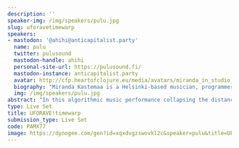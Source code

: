 ```yaml
---
description: ''
speaker-img: /img/speakers/pulu.jpg
slug: uforavetimewarp
speakers:
- mastodon: '@ahihi@anticapitalist.party'
  name: pulu
  twitter: pulusound
  mastodon-handle: ahihi
  personal-site-url: https://pulusound.fi/
  mastodon-instance: anticapitalist.party
  avatar: http://cfp.heartofclojure.eu/media/avatars/miranda_in_studio_LEfBr8X.jpg
  biography: "Miranda Kastemaa is a Helsinki-based musician, programmer and sound designer exploring sonic universes through a variety of algorithmic, electronic and acoustic means. Since 2002, they have worked with DAWs, livecoding, retrocomputing, field recording, game development, sensors, microcontrollers, game boys, piano and more, to create musical-visual instruments, interactive installations, participatory performances, as well as plain old tunes. Their scattershot and fragmentary artistic process is reflected in the resulting sounds, which meander through numerous styles like trance, ambient, drum & bass, downtempo, and noise, as well as the various aliases under which they've released music, including Foldplop, Verkosto and pulu.\r\n\r\n- <https://pulusound.fi/>\r\n- <https://pulu.bandcamp.com/>\r\n- <https://tiktok.com/@pigeonisms>\r\n- <https://youtube.com/@pulusound>\r\n- <https://soundcloud.com/pulusound>"
  img: /img/speakers/pulu.jpg
abstract: "In this algorithmic music performance collapsing the distance between 2000 and 2024, pulu unleashes a janky multi-computer contraption^W^W^Wcustom code-jockeying system to conjure hacker dreamworlds and hypnotic trance-scapes!\r\n\r\nFunctional programming permeates the performance, with SuperCollider 2 for Mac OS 9, TidalCycles (Haskell) and Emacs Lisp all playing a part in making the whole thing work(?)"
type: Live Set
title: UFORAVE!timewarp
submission_type: Live Set
code: PAMX77
image: https://dynogee.com/gen?id=xqxdvgzswovkl2c&speaker=pulu&title=UFORAVE%21timewarp&type=Live+Set&img=https%3A//2024.heartofclojure.eu/img/speakers/pulu.jpg%3Fv%3D1725345969881
---
```

